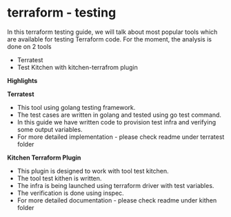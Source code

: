 # terraform - testing

In this terraform testing guide, we will talk about most popular tools which are available for testing Terraform code. For the moment, the analysis is done on 2 tools
- Terratest
- Test Kitchen with kitchen-terrafrom plugin

**Highlights**

**Terratest**
- This tool using golang testing framework.
- The test cases are written in golang and tested using go test command.
- In this guide we have written code to provision test infra and verifying some output variables.
- For more detailed implementation - please check readme under terratest folder

**Kitchen Terraform Plugin**
- This plugin is designed to work with tool test kitchen.
- The tool test kithen is written.
- The infra is being launched using terraform driver with test variables.
- The verification is done using inspec.
- For more detailed documentation - please check readme under kithen folder